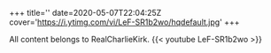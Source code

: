 +++
title=''
date=2020-05-07T22:04:25Z
cover='https://i.ytimg.com/vi/LeF-SR1b2wo/hqdefault.jpg'
+++

All content belongs to RealCharlieKirk.
{{< youtube LeF-SR1b2wo >}}

